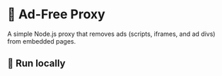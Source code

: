 # 🎯 Ad-Free Proxy

A simple Node.js proxy that removes ads (scripts, iframes, and ad divs) from embedded pages.

## 🚀 Run locally
